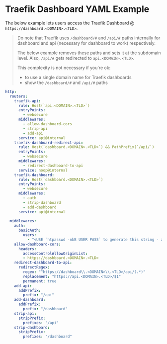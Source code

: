 # Traefik Dashboard YAML Example

The below example lets users access the Traefik Dashboard @ `https://dashboard.<DOMAIN>.<TLD>`. 

> Do note that Traefik uses `/dashboard/#` and `/api/#` paths internally for dashboard and api (necessary for dashboard to work) respectively.
> 
> The below example removes these paths and sets it at the subdomain level. Also, `/api/#` gets redirected to `api.<DOMAIN>.<TLD>`.
> 
> This complexity is not necessary if you're ok:
> - to use a single domain name for Traefik dashboards
> - show the `/dashboard/#` and `/api/#` paths

```yml
http:
  routers:
    traefik-api:
      rule: Host(`api.<DOMAIN>.<TLD>`)
      entryPoints:
        - websecure
      middlewares:
        - allow-dashboard-cors
        - strip-api
        - add-api
      service: api@internal
    traefik-dashboard-redirect-api:
      rule: Host(`dashboard.<DOMAIN>.<TLD>`) && PathPrefix(`/api/`)
      entryPoints:
        - websecure
      middlewares:
        - redirect-dashboard-to-api
      service: noop@internal
    traefik-dashboard:
      rule: Host(`dashboard.<DOMAIN>.<TLD>`)
      entryPoints:
        - websecure
      middlewares:
        - auth
        - strip-dashboard
        - add-dashboard
      service: api@internal
      
  middlewares:
    auth:
      basicAuth:
        users:
          - "<USE `htpasswd -nbB USER PASS` to generate this string - available from `apache2-utils` linux package>"
    allow-dashboard-cors:
      headers:
        accessControlAllowOriginList:
        - https://dashboard.<DOMAIN>.<TLD>
    redirect-dashboard-to-api:
      redirectRegex:
        regex: "^https://dashboard\\.<DOMAIN>\\.<TLD>/api/(.*)"
        replacement: "https://api.<DOMAIN>.<TLD>/$1"
        permanent: true
    add-api:
      addPrefix:
        prefix: "/api"
    add-dashboard:
      addPrefix:
        prefix: "/dashboard"
    strip-api:
      stripPrefix:
        prefixes: "/api"
    strip-dashboard:
      stripPrefix:
        prefixes: "/dashboard"
```